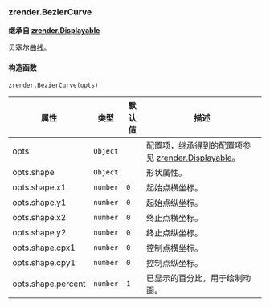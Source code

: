 ---
---

### zrender.BezierCurve

**继承自 [zrender.Displayable](#zrenderdisplayable)**

贝塞尔曲线。

#### 构造函数

`zrender.BezierCurve(opts)`

|属性|类型|默认值|描述|
|---|---|---|---|
|opts|`Object`||配置项，继承得到的配置项参见 [zrender.Displayable](#zrenderdisplayable)。|
|opts.shape|`Object`||形状属性。|
|opts.shape.x1|`number`|`0`|起始点横坐标。|
|opts.shape.y1|`number`|`0`|起始点纵坐标。|
|opts.shape.x2|`number`|`0`|终止点横坐标。|
|opts.shape.y2|`number`|`0`|终止点纵坐标。|
|opts.shape.cpx1|`number`|`0`|控制点横坐标。|
|opts.shape.cpy1|`number`|`0`|控制点纵坐标。|
|opts.shape.percent|`number`|`1`|已显示的百分比，用于绘制动画。|
